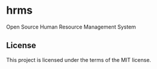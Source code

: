 # hrms

Open Source Human Resource Management System

## License

This project is licensed under the terms of the MIT license.
